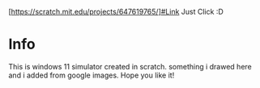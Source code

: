 [https://scratch.mit.edu/projects/647619765/]#Link
Just Click :D
# Info
This is windows 11 simulator created in scratch. something i drawed here and i added from google images. Hope you like it!
